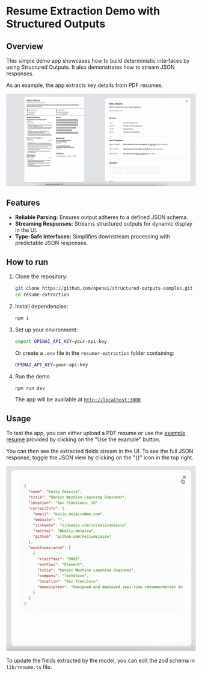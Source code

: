 # Resume Extraction Demo with Structured Outputs

## Overview

This simple demo app showcases how to build deterministic interfaces by using Structured Outputs. It also demonstrates how to stream JSON responses.

As an example, the app extracts key details from PDF resumes.

![Resume Extraction Demo](./public/screenshot-streaming.jpg)

## Features

- **Reliable Parsing:** Ensures output adheres to a defined JSON schema.
- **Streaming Responses:** Streams structured outputs for dynamic display in the UI.
- **Type-Safe Interfaces:** Simplifies downstream processing with predictable JSON responses.

## How to run

1. Clone the repository:

   ```bash
   git clone https://github.com/openai/structured-outputs-samples.git
   cd resume-extraction
   ```

2. Install dependencies:

   ```bash
   npm i
   ```

3. Set up your environment:

   ```bash
   export OPENAI_API_KEY=your-api-key
   ```

   Or create a `.env` file in the `resumer-extraction` folder containing:

   ```bash
   OPENAI_API_KEY=your-api-key
   ```

4. Run the demo

   ```bash
   npm run dev
   ```

   The app will be available at [`http://localhost:3000`](http://localhost:3000).

## Usage

To test the app, you can either upload a PDF resume or use the [example resume](./public/example_resume.pdf) provided by clicking on the "Use the example" button.

You can then see the extracted fields stream in the UI. To see the full JSON response, toggle the JSON view by clicking on the "{}" icon in the top right.

![Resume Extraction Streaming Response](./public/screenshot-json.jpg)

To update the fields extracted by the model, you can edit the zod schema in `lib/resume.ts` file.
